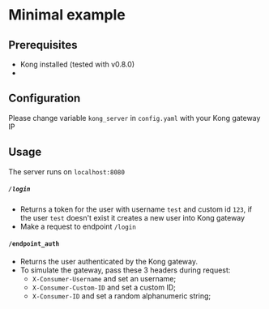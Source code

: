 # Minimal example

## Prerequisites
- Kong installed (tested with v0.8.0)
- 
## Configuration
Please change variable `kong_server` in `config.yaml` with your Kong gateway IP

## Usage
The server runs on `localhost:8080`

##### `/login`
- Returns a token for the user with username `test` and custom id `123`, if the user `test` doesn't exist it creates a new user into Kong gateway
- Make a request to endpoint `/login`

#### `/endpoint_auth`
- Returns the user authenticated by the Kong gateway.
- To simulate the gateway, pass these 3 headers during request:
    * `X-Consumer-Username` and set an username;
    * `X-Consumer-Custom-ID` and set a custom ID;
    * `X-Consumer-ID` and set a random alphanumeric string;
